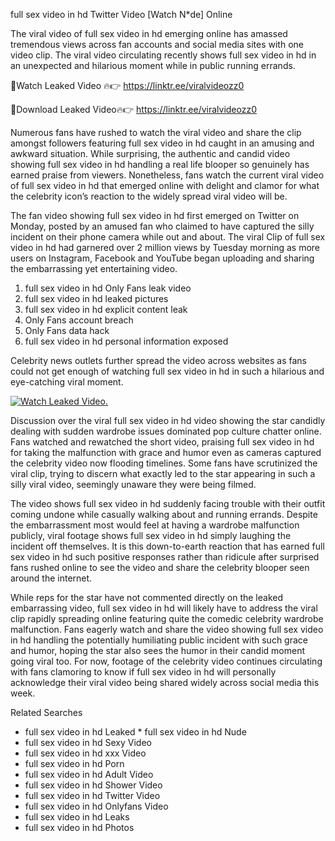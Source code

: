 ﻿full sex video in hd Twitter Video [Watch N*de] Online

The viral video of ﻿full sex video in hd emerging online has amassed tremendous views across fan accounts and social media sites with one video clip. The viral video circulating recently shows ﻿full sex video in hd in an unexpected and hilarious moment while in public running errands. 

🔴Watch Leaked Video 🔥👉  https://linktr.ee/viralvideozz0 

🔴Download Leaked Video🔥👉  https://linktr.ee/viralvideozz0 

Numerous fans have rushed to watch the viral video and share the clip amongst followers featuring ﻿full sex video in hd caught in an amusing and awkward situation. While surprising, the authentic and candid video showing ﻿full sex video in hd handling a real life blooper so genuinely has earned praise from viewers. Nonetheless, fans watch the current viral video of ﻿full sex video in hd that emerged online with delight and clamor for what the celebrity icon’s reaction to the widely spread viral video will be.

The fan video showing ﻿full sex video in hd first emerged on Twitter on Monday, posted by an amused fan who claimed to have captured the silly incident on their phone camera while out and about. The viral Clip of ﻿full sex video in hd had garnered over 2 million views by Tuesday morning as more users on Instagram, Facebook and YouTube began uploading and sharing the embarrassing yet entertaining video. 

1. ﻿full sex video in hd Only Fans leak video
2. ﻿full sex video in hd leaked pictures
3. ﻿full sex video in hd explicit content leak
4. Only Fans account breach
5. Only Fans data hack
6. ﻿full sex video in hd personal information exposed

Celebrity news outlets further spread the video across websites as fans could not get enough of watching ﻿full sex video in hd in such a hilarious and eye-catching viral moment. 

[![Watch Leaked Video.](https://miro.medium.com/v2/resize:fit:828/format:webp/1*cilzJN44JGOrTw9NJCrNHA.gif "Watch Leaked Video")](https://linktr.ee/viralvideozz0)

Discussion over the viral ﻿full sex video in hd video showing the star candidly dealing with sudden wardrobe issues dominated pop culture chatter online. Fans watched and rewatched the short video, praising ﻿full sex video in hd for taking the malfunction with grace and humor even as cameras captured the celebrity video now flooding timelines. Some fans have scrutinized the viral clip, trying to discern what exactly led to the star appearing in such a silly viral video, seemingly unaware they were being filmed.

The video shows ﻿full sex video in hd suddenly facing trouble with their outfit coming undone while casually walking about and running errands. Despite the embarrassment most would feel at having a wardrobe malfunction publicly, viral footage shows ﻿full sex video in hd simply laughing the incident off themselves. It is this down-to-earth reaction that has earned ﻿full sex video in hd such positive responses rather than ridicule after surprised fans rushed online to see the video and share the celebrity blooper seen around the internet.  

While reps for the star have not commented directly on the leaked embarrassing video, ﻿full sex video in hd will likely have to address the viral clip rapidly spreading online featuring quite the comedic celebrity wardrobe malfunction. Fans eagerly watch and share the video showing ﻿full sex video in hd handling the potentially humiliating public incident with such grace and humor, hoping the star also sees the humor in their candid moment going viral too. For now, footage of the celebrity video continues circulating with fans clamoring to know if ﻿full sex video in hd will personally acknowledge their viral video being shared widely across social media this week.

Related Searches
* ﻿full sex video in hd Leaked
﻿* full sex video in hd Nude
* ﻿full sex video in hd Sexy Video
* ﻿full sex video in hd xxx Video
* ﻿full sex video in hd Porn
* ﻿full sex video in hd Adult Video
* ﻿full sex video in hd Shower Video
* ﻿full sex video in hd Twitter Video
* ﻿full sex video in hd Onlyfans Video
* ﻿full sex video in hd Leaks
* ﻿full sex video in hd Photos